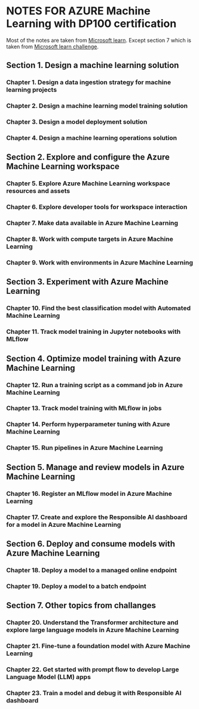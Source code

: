 # NOTES FOR AZURE Machine Learning with DP100 certification

Most of the notes are taken from [Microsoft learn](https://learn.microsoft.com/en-us/training/courses/dp-100t00).
Except section 7 which is taken from [Microsoft learn challenge](https://learn.microsoft.com/en-in/collections/67pkuoq3xp58?WT.mc_id=cloudskillschallenge_764de7ca-8b6d-4b3a-a491-1942af389d8c).

## Section 1. Design a machine learning solution

### Chapter 1. Design a data ingestion strategy for machine learning projects

### Chapter 2. Design a machine learning model training solution

### Chapter 3. Design a model deployment solution

### Chapter 4. Design a machine learning operations solution

## Section 2. Explore and configure the Azure Machine Learning workspace

### Chapter 5. Explore Azure Machine Learning workspace resources and assets

### Chapter 6. Explore developer tools for workspace interaction

### Chapter 7. Make data available in Azure Machine Learning

### Chapter 8. Work with compute targets in Azure Machine Learning

### Chapter 9. Work with environments in Azure Machine Learning

## Section 3. Experiment with Azure Machine Learning

### Chapter 10. Find the best classification model with Automated Machine Learning

### Chapter 11. Track model training in Jupyter notebooks with MLflow

## Section 4. Optimize model training with Azure Machine Learning

### Chapter 12. Run a training script as a command job in Azure Machine Learning

### Chapter 13. Track model training with MLflow in jobs

### Chapter 14. Perform hyperparameter tuning with Azure Machine Learning

### Chapter 15. Run pipelines in Azure Machine Learning

## Section 5. Manage and review models in Azure Machine Learning

### Chapter 16. Register an MLflow model in Azure Machine Learning

### Chapter 17. Create and explore the Responsible AI dashboard for a model in Azure Machine Learning

## Section 6. Deploy and consume models with Azure Machine Learning

### Chapter 18. Deploy a model to a managed online endpoint

### Chapter 19. Deploy a model to a batch endpoint

## Section 7. Other topics from challanges

### Chapter 20. Understand the Transformer architecture and explore large language models in Azure Machine Learning

### Chapter 21. Fine-tune a foundation model with Azure Machine Learning

### Chapter 22. Get started with prompt flow to develop Large Language Model (LLM) apps

### Chapter 23. Train a model and debug it with Responsible AI dashboard

